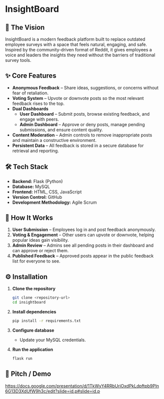 # InsightBoard

## 🚀 The Vision
InsightBoard is a modern feedback platform built to replace outdated employee surveys with a space that feels natural, engaging, and safe. Inspired by the community-driven format of Reddit, it gives employees a voice and leaders the insights they need without the barriers of traditional survey tools.

## ✨ Core Features
- **Anonymous Feedback** – Share ideas, suggestions, or concerns without fear of retaliation.
- **Voting System** – Upvote or downvote posts so the most relevant feedback rises to the top.
- **Dual Dashboards**  
  - **User Dashboard** – Submit posts, browse existing feedback, and engage with peers.  
  - **Admin Dashboard** – Approve or deny posts, manage pending submissions, and ensure content quality.
- **Content Moderation** – Admin controls to remove inappropriate posts and maintain a constructive environment.
- **Persistent Data** – All feedback is stored in a secure database for retrieval and reporting.

## 🛠 Tech Stack
- **Backend:** Flask (Python)  
- **Database:** MySQL  
- **Frontend:** HTML, CSS, JavaScript  
- **Version Control:** GitHub  
- **Development Methodology:** Agile Scrum  

## 📂 How It Works
1. **User Submission** – Employees log in and post feedback anonymously.  
2. **Voting & Engagement** – Other users can upvote or downvote, helping popular ideas gain visibility.  
3. **Admin Review** – Admins see all pending posts in their dashboard and can approve or reject them.  
4. **Published Feedback** – Approved posts appear in the public feedback list for everyone to see.  

## ⚙️ Installation
1. **Clone the repository**  
    ```bash
    git clone <repository-url>
    cd insightboard
    ```

2. **Install dependencies**  
    ```bash
    pip install -r requirements.txt
    ```

3. **Configure database**  
    - Update your MySQL credentials.   

4. **Run the application**  
    ```bash
    flask run
    ```

## 📸 Pitch / Demo
https://docs.google.com/presentation/d/1TkWyY4RRbUriOxdPkLdpftpb9Pln6G13D3XdUfW9h3c/edit?slide=id.p#slide=id.p




